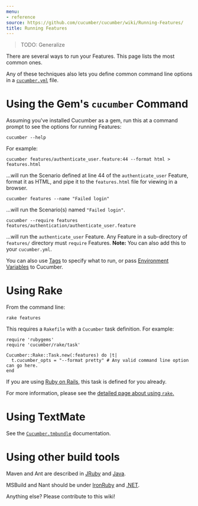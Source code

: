 ```yaml
---
menu:
- reference
source: https://github.com/cucumber/cucumber/wiki/Running-Features/
title: Running Features
---
```


> TODO: Generalize

There are several ways to run your Features. This page lists the most common ones.

Any of these techniques also lets you define common command line options in a [`cucumber.yml`](/cucumber/cucumber.yml/) file.

# Using the Gem's `cucumber` Command

Assuming you've installed Cucumber as a gem, run this at a command prompt to see the options for running Features:

```
cucumber --help
```

For example:

```
cucumber features/authenticate_user.feature:44 --format html > features.html
```

...will run the Scenario defined at line 44 of the `authenticate_user` Feature, format it as HTML, and pipe it to the `features.html` file for viewing in a browser.

```
cucumber features --name "Failed login"
```

...will run the Scenario(s) named `"Failed login"`.

```
cucumber --require features features/authentication/authenticate_user.feature
```

...will run the `authenticate_user` Feature. Any Feature in a sub-directory of `features/` directory must `require` Features. **Note:** You can also add this to your `cucumber.yml`.

You can also use [Tags](/cucumber/tags/) to specify what to run, or pass [Environment Variables](/cucumber/environment-variables/) to Cucumber.

# Using Rake

From the command line:

```
rake features
```

This requires a `Rakefile` with a `Cucumber` task definition. For example:

```
require 'rubygems'
require 'cucumber/rake/task'

Cucumber::Rake::Task.new(:features) do |t|
  t.cucumber_opts = "--format pretty" # Any valid command line option can go here.
end

```

If you are using [Ruby on Rails](/implementations/ruby/ruby-on-rails/), this task is defined for you already.

For more information, please see the [detailed page about using `rake`.](/implementations/ruby/rake/)

# Using TextMate

See the [`Cucumber.tmbundle`](https://github.com/cucumber/cucumber-tmbundle) documentation.

# Using other build tools

Maven and Ant are described in [JRuby](/implementations/jvm/#jruby) and [Java](/implementations/jvm/#java).

MSBuild and Nant should be under [IronRuby](http://ironruby.net/) and [.NET](/implementations/dotnet-specflow/).

Anything else? Please contribute to this wiki!
